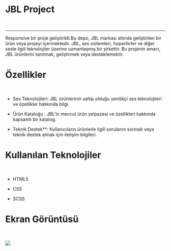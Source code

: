 <h1> JBL Project </h1> <br>
<hr>
Responsive bir proje geliştirildi.Bu depo, JBL markası altında geliştirilen bir ürün veya projeyi içermektedir. JBL, ses sistemleri, hoparlörler ve diğer sesle ilgili teknolojiler üzerine uzmanlaşmış bir şirkettir. Bu projenin amacı, JBL ürünlerini tanıtmak, geliştirmek veya desteklemektir.<br>

<h1> Özellikler </h1> <br>

- Ses Teknolojileri: JBL ürünlerinin sahip olduğu yenilikçi ses teknolojileri ve özellikler hakkında bilgi. <br>

- Ürün Kataloğu : JBL'in mevcut ürün yelpazesi ve özellikleri hakkında kapsamlı bir katalog.<br>

- Teknik Destek**: Kullanıcıların ürünlerle ilgili sorularını sormak veya teknik destek almak için iletişim bilgileri.<br>

<h1> Kullanılan Teknolojiler </h1> <br>

- HTML5 <br>

- CSS <br>

- SCSS<br>

<h1> Ekran Görüntüsü </h1> <br>

![](images/JBL.gif) 
